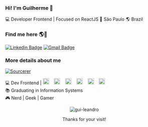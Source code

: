 ### Hi! I'm Guilherme 👋

💻 Developer Frontend | Focused on ReactJS 🏡 São Paulo 🌎 Brazil

### Find me here 🌎💬

[![Linkedin Badge](https://img.shields.io/badge/-LinkedIn-blue?style=flat-square&logo=Linkedin&logoColor=white&link=https://www.linkedin.com/in/guirdy1/)](https://www.linkedin.com/in/guirdy1/)
[![Gmail Badge](https://img.shields.io/badge/-Gmail-c14438?style=flat-square&logo=Gmail&logoColor=white&link=mailto:guilherme.gl1997@gmail.com)](mailto:guilherme.gl1997@gmail.com)


### More details about me

[![Sourcerer](https://img.shields.io/badge/Sourcerer-Perfil-brightgreen)](https://sourcerer.io/gui-leandro)

💻 Dev Frontend | <img alt="JavaScript" title="JavaScript" src="https://user-images.githubusercontent.com/1680157/87443764-4af82c80-c5cc-11ea-82c2-c368ee12cf6d.png" height="20">&nbsp;&nbsp;&nbsp;&nbsp;<img alt="CSS" title="CSS" src="https://user-images.githubusercontent.com/1680157/87443759-4a5f9600-c5cc-11ea-8ae0-715433c1f781.png" height="20">&nbsp;&nbsp;&nbsp;&nbsp;<img alt="HTML" title="HTML" src="https://user-images.githubusercontent.com/1680157/87443762-4af82c80-c5cc-11ea-85cf-57be0e83c169.png" height="20">&nbsp;&nbsp;&nbsp;&nbsp;<img alt=" title=" title="Node.js" src="https://user-images.githubusercontent.com/1680157/87443758-4a5f9600-c5cc-11ea-8f63-92e126a1145b.png" height="20">&nbsp;&nbsp;&nbsp;&nbsp;<img alt="VS Code" title="VS Code" src="https://user-images.githubusercontent.com/1680157/87443751-492e6900-c5cc-11ea-9854-f82d4d921133.png" height="20">&nbsp;&nbsp;&nbsp;&nbsp;<img alt="Git" title="Git" src="https://user-images.githubusercontent.com/1680157/87443755-49c6ff80-c5cc-11ea-954a-579f7c72873a.png" height="20">&nbsp;&nbsp;&nbsp;&nbsp;<br>
📚 Graduating in Information Systems<br>
🎮 Nerd | Geek | Gamer<br>

<p align="center"> <img src="https://github-readme-stats.vercel.app/api?username=gui-leandro&show_icons=true" alt="gui-leandro" /> </p>

<p align="center">Thanks for your visit!</p>
</samp>
